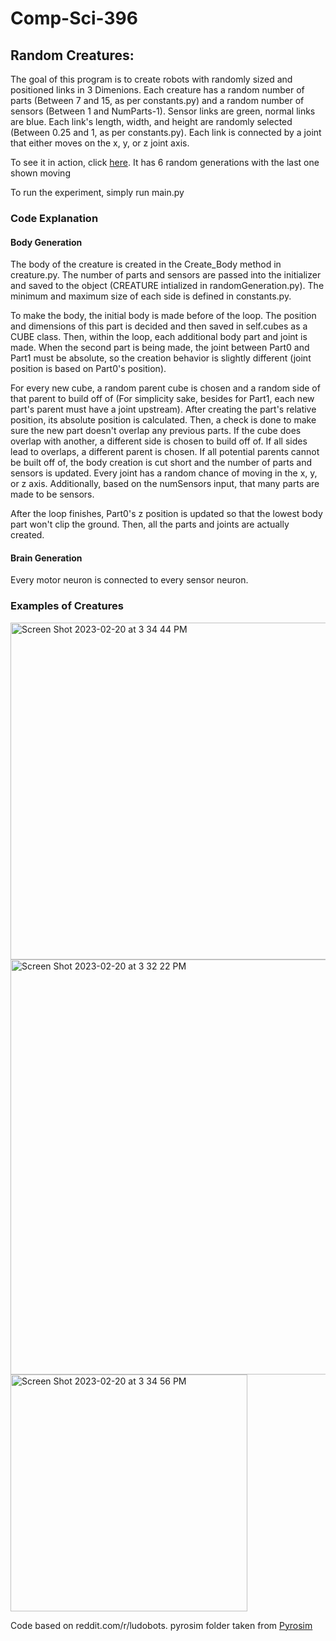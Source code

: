 # Comp-Sci-396

<h2>Random Creatures:</h2>

 The goal of this program is to create robots with randomly sized and positioned links in 3 Dimenions. Each creature has a random number of parts (Between 7 and 15, as per constants.py) and a random number of sensors (Between 1 and NumParts-1). Sensor links are green, normal links are blue. Each link's length, width, and height are randomly selected (Between 0.25 and 1, as per constants.py). Each link is connected by a joint that either moves on the x, y, or z joint axis. 
  
 To see it in action, click <a href="https://www.youtube.com/watch?v=Gg0BlUyQODs">here</a>. It has 6 random generations with the last one shown moving
  
 To run the experiment, simply run main.py
 
 <h3> Code Explanation </h3>
 <h4> Body Generation </h4>
 The body of the creature is created in the Create_Body method in creature.py. The number of parts and sensors are passed into the initializer and
 saved to the object (CREATURE intialized in randomGeneration.py). The minimum and maximum size of each side is defined in constants.py. 
 
 To make the body, the initial body is made before of the loop. The position and dimensions of this part is decided and then saved in self.cubes as
 a CUBE class. Then, within the loop, each additional body part and joint is made. When the second part is being made, the joint between Part0 and Part1
 must be absolute, so the creation behavior is slightly different (joint position is based on Part0's position). 
 
 For every new cube, a random parent cube is chosen and a random side of that parent to build off of (For simplicity sake, besides for Part1, each new part's parent must have a joint upstream). After creating the part's relative position, its absolute position is calculated. Then, a check is done to make sure the new part doesn't overlap any previous parts. If the cube does overlap with another, a different side is chosen to build off of. If all sides lead to overlaps, a different parent is chosen. If all potential parents cannot be built off of, the body creation is cut short and the number of parts and sensors is updated. Every joint has a random chance of moving in the x, y, or z axis. Additionally, based on the numSensors input, that many parts are made to be sensors.
 
 After the loop finishes, Part0's z position is updated so that the lowest body part won't clip the ground. Then, all the parts and joints are actually created. 
 
 
 
 <h4> Brain Generation </h4>
 Every motor neuron is connected to every sensor neuron. 

<h3> Examples of Creatures </h3>
  <img width="539" alt="Screen Shot 2023-02-20 at 3 34 44 PM" src="https://user-images.githubusercontent.com/82680052/220201686-716abbe3-824c-4bee-be23-489bd1b1e7e9.png">

<img width="664" alt="Screen Shot 2023-02-20 at 3 32 22 PM" src="https://user-images.githubusercontent.com/82680052/220201706-092bfa7a-fc6c-4d5f-a646-210534b60970.png">

  <img width="379" alt="Screen Shot 2023-02-20 at 3 34 56 PM" src="https://user-images.githubusercontent.com/82680052/220201715-6fcca301-7b34-41e6-8cd9-5969471e8680.png">

 
 
Code based on reddit.com/r/ludobots. pyrosim folder taken from [Pyrosim](https://github.com/jbongard/pyrosim.git)
